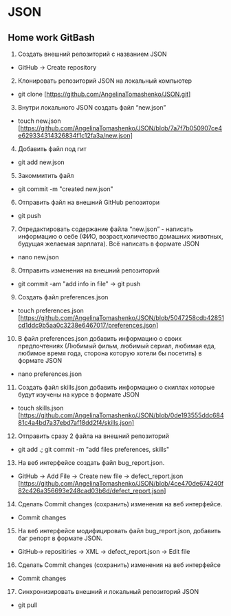 # JSON
## Home work GitBash

1. Создать внешний репозиторий c названием JSON
* GitHub -> Create repository 
2. Клонировать репозиторий JSON на локальный компьютер
* git clone [https://github.com/AngelinaTomashenko/JSON.git]
3. Внутри локального JSON создать файл “new.json”
*  touch new.json [https://github.com/AngelinaTomashenko/JSON/blob/7a7f7b050907ce4e629334314326834f1c12fa3a/new.json]
4. Добавить файл под гит 
* git add new.json
5. Закоммитить файл 
* git commit -m "created new.json"
6. Отправить файл на внешний GitHub репозитори
* git push
7. Отредактировать содержание файла “new.json” - написать информацию о себе (ФИО, возраст,количество домашних животных, будущая желаемая зарплата). Всё написать в формате JSON
* nano new.json
8. Отправить изменения на внешний репозиторий 
* git commit -am "add info in file" -> git push
9. Создать файл preferences.json
* touch preferences.json [https://github.com/AngelinaTomashenko/JSON/blob/5047258cdb42851cd1ddc9b5aa0c3238e6467017/preferences.json]
10. В файл preferences.json добавить информацию о своих предпочтениях (Любимый фильм, любимый сериал, любимая еда, любимое время года, сторона которую хотели бы посетить) в формате JSON
* nano preferences.json
11. Создать файл skills.json добавить информацию о скиллах которые будут изучены на курсе в формате JSON
* touch skills.json [https://github.com/AngelinaTomashenko/JSON/blob/0de193555ddc68481c4a4bd7a37ebd7af18dd2f4/skills.json]
12. Отправить сразу 2 файла на внешний репозиторий
* git add .; git commit -m "add files preferences, skills"
13. На веб интерфейсе создать файл bug_report.json.
* GitHub -> Add File -> Create new file -> defect_report.json [https://github.com/AngelinaTomashenko/JSON/blob/4ce470de674240f82c426a356693e248cad03b6d/defect_report.json]
14. Сделать Commit changes (сохранить) изменения на веб интерфейсе.
* Commit changes
15. На веб интерфейсе модифицировать файл bug_report.json, добавить баг репорт в формате JSON.
* GitHub-> repositiries -> XML -> defect_report.json -> Edit file
16. Сделать Commit changes (сохранить) изменения на веб интерфейсе
* Commit changes
17. Синхронизировать внешний и локальный репозиторий JSON
* git pull



